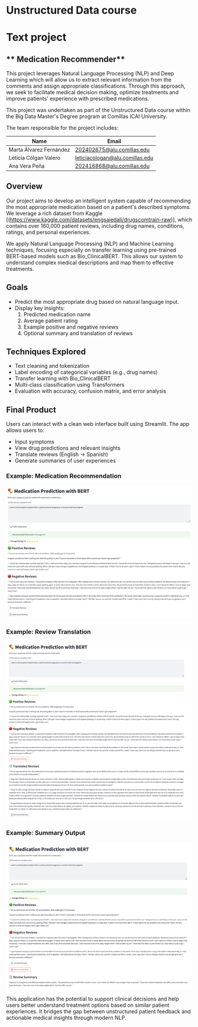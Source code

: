 # **Unstructured Data course**

# **Text project**

## ** Medication Recommender**

This project leverages Natural Language Processing (NLP) and Deep Learning which will allow us to extract relevant information from the comments and assign appropriate classifications. Through this approach, we seek to facilitate medical decision making, optimize treatments and improve patients' experience with prescribed medications.

This project was undertaken as part of the Unstructured Data course within the Big Data Master's Degree program at Comillas ICAI University.

The team responsible for the project includes:

| Name                    | Email                           |
| ----------------------- | ------------------------------- |
| Marta Álvarez Fernández | 202402675@alu.comillas.edu      |
| Leticia Cólgan Valero   | leticiacologan@alu.comillas.edu |
| Ana Vera Peña           | 202416868@alu.comillas.edu      |

## **Overview**

Our project aims to develop an intelligent system capable of recommending the most appropriate medication based on a patient's described symptoms. We leverage a rich dataset from Kaggle [(https://www.kaggle.com/datasets/engsaiedali/drugscomtrain-raw)], which contains over 160,000 patient reviews, including drug names, conditions, ratings, and personal experiences.

We apply Natural Language Processing (NLP) and Machine Learning techniques, focusing especially on transfer learning using pre-trained BERT-based models such as Bio_ClinicalBERT. This allows our system to understand complex medical descriptions and map them to effective treatments.

## **Goals**

- Predict the most appropriate drug based on natural language input.
- Display key insights:
  1. Predicted medication name
  2. Average patient rating
  3. Example positive and negative reviews
  4. Optional summary and translation of reviews

## **Techniques Explored**

- Text cleaning and tokenization
- Label encoding of categorical variables (e.g., drug names)
- Transfer learning with Bio_ClinicalBERT
- Multi-class classification using Transformers
- Evaluation with accuracy, confusion matrix, and error analysis

## **Final Product**

Users can interact with a clean web interface built using Streamlit. The app allows users to:

- Input symptoms
- View drug predictions and relevant insights
- Translate reviews (English → Spanish)
- Generate summaries of user experiences

### Example: Medication Recommendation

![Medication Recommender](img/recomendador.png)

### Example: Review Translation

![Translation Example](img/traduccion.png)

### Example: Summary Output

![Summary Example](img/resumen.png)

This application has the potential to support clinical decisions and help users better understand treatment options based on similar patient experiences. It bridges the gap between unstructured patient feedback and actionable medical insights through modern NLP.
